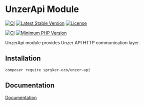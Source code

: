 # UnzerApi Module
[![CI](https://github.com/spryker-eco/unzer-api/actions/workflows/ci.yml/badge.svg)](https://github.com/spryker-eco/unzer-api/actions/workflows/ci.yml)
[![Latest Stable Version](https://poser.pugx.org/spryker-eco/unzer-api/v/stable.svg)](https://packagist.org/packages/spryker-eco/unzer-api)
[![License](https://img.shields.io/github/license/spryker-eco/unzer-api.svg?b=master)](https://github.com/spryker-eco/unzer-api)

[![CI](https://scrutinizer-ci.com/g/spryker-eco/unzer-api/badges/build.png?b=master)](https://scrutinizer-ci.com/g/spryker-eco/unzer-api/build-status/master)
[![Minimum PHP Version](https://img.shields.io/badge/php-%3E%3D%207.4-8892BF.svg)](https://php.net/)

UnzerApi module provides Unzer API HTTP communication layer.

## Installation
```
composer require spryker-eco/unzer-api
```
## Documentation
[Documentation](https://docs.spryker.com/industry_partners/payment/unzer-api/unzer-api-details.htm)
